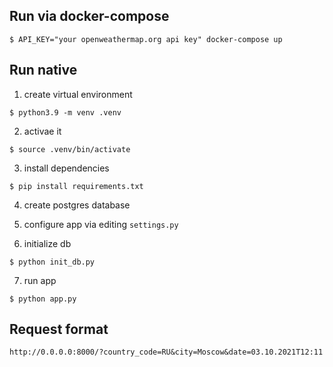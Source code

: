 ## Run via docker-compose
```shell
$ API_KEY="your openweathermap.org api key" docker-compose up
```

## Run native
 
1) create virtual environment
```shell
$ python3.9 -m venv .venv
```

2) activae it
```shell
$ source .venv/bin/activate
```

3) install dependencies
```shell
$ pip install requirements.txt
```

4) create postgres database

5) configure app via editing ```settings.py```

6) initialize db
```shell
$ python init_db.py
```

7) run app
```shell
$ python app.py
```

## Request format
```http://0.0.0.0:8000/?country_code=RU&city=Moscow&date=03.10.2021T12:11```